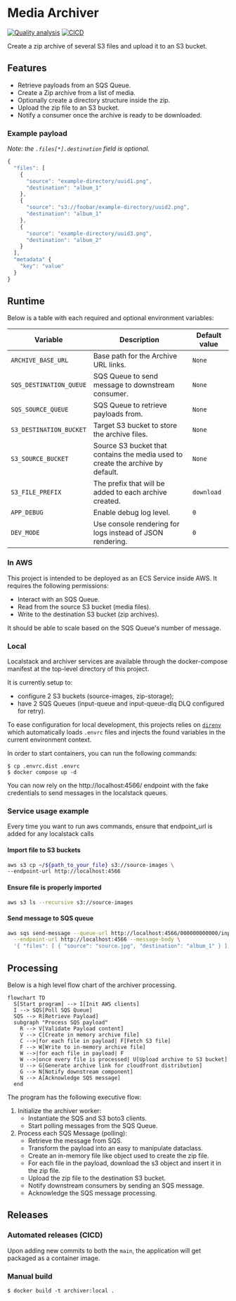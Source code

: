 # Media Archiver

[![Quality analysis](https://github.com/meero-com/archiver/actions/workflows/quality.yaml/badge.svg)](https://github.com/meero-com/archiver/actions/workflows/quality.yaml) [![CICD](https://github.com/meero-com/archiver/actions/workflows/ci.yaml/badge.svg)](https://github.com/meero-com/archiver/actions/workflows/ci.yaml)

Create a zip archive of several S3 files and upload it to an S3 bucket.

## Features

- Retrieve payloads from an SQS Queue.
- Create a Zip archive from a list of media.
- Optionally create a directory structure inside the zip.
- Upload the zip file to an S3 bucket.
- Notify a consumer once the archive is ready to be downloaded.

### Example payload

_Note: the `.files[*].destination` field is optional._

```javascript
{
  "files": [
    {
      "source": "example-directory/uuid1.png",
      "destination": "album_1"
    },
    {
      "source": "s3://foobar/example-directory/uuid2.png",
      "destination": "album_1"
    },
    {
      "source": "example-directory/uuid3.png",
      "destination": "album_2"
    }
  ],
  "metadata" {
    "key": "value"
  }
}
```

## Runtime

Below is a table with each required and optional environment variables:

| Variable | Description | Default value |
|----------|-------------|---------------|
| `ARCHIVE_BASE_URL` | Base path for the Archive URL links. | `None` |
| `SQS_DESTINATION_QUEUE` | SQS Queue to send message to downstream consumer. | `None` |
| `SQS_SOURCE_QUEUE` | SQS Queue to retrieve payloads from. | `None` |
| `S3_DESTINATION_BUCKET` | Target S3 bucket to store the archive files. | `None` |
| `S3_SOURCE_BUCKET` | Source S3 bucket that contains the media used to create the archive by default. | `None` |
| `S3_FILE_PREFIX` | The prefix that will be added to each archive created. | `download` |
| `APP_DEBUG` | Enable debug log level. | `0` |
| `DEV_MODE` | Use console rendering for logs instead of JSON rendering. | `0` |

### In AWS

This project is intended to be deployed as an ECS Service inside AWS.
It requires the following permissions:

- Interact with an SQS Queue.
- Read from the source S3 bucket (media files).
- Write to the destination S3 bucket (zip archives).

It should be able to scale based on the SQS Queue's number of message.

### Local

Localstack and archiver services are available through the docker-compose manifest at the top-level directory of this project.

It is currently setup to:

- configure 2 S3 buckets (source-images, zip-storage);
- have 2 SQS Queues (input-queue and input-queue-dlq DLQ configured for retry).

To ease configuration for local development, this projects relies on [`direnv`][direnv] which
automatically loads `.envrc` files and injects the found variables in the current environment context.

[direnv]: https://direnv.net/

In order to start containers, you can run the following commands:

```console
$ cp .envrc.dist .envrc
$ docker compose up -d
```

You can now rely on the http://localhost:4566/ endpoint with the fake credentials to
send messages in the localstack queues.

### Service usage example
Every time you want to run aws commands, ensure that endpoint_url is added for any localstack calls

#### Import file to S3 buckets
```bash
aws s3 cp ~/${path_to_your_file} s3://source-images \
--endpoint-url http://localhost:4566
```

#### Ensure file is properly imported
```bash
aws s3 ls --recursive s3://source-images
```

#### Send message to SQS queue
```bash
aws sqs send-message --queue-url http://localhost:4566/000000000000/input-queue \
  --endpoint-url http://localhost:4566 --message-body \
  '{ "files": [ { "source": "source.jpg", "destination": "album_1" } ], "metadata": {"user_email": "theo.massard@meero.com"}}'
```

## Processing

Below is a high level flow chart of the archiver processing.

```mermaid
flowchart TD
  S[Start program] --> I[Init AWS clients]
  I --> SQS[Poll SQS Queue]
  SQS --> R[Retrieve Payload]
  subgraph "Process SQS payload"
    R --> V[Validate Payload content]
    V --> C[Create in memory archive file]
    C -->|for each file in payload| F[Fetch S3 file]
    F --> W[Write to in-memory archive file]
    W -->|for each file in payload| F
    W -->|once every file is processed| U[Upload archive to S3 bucket]
    U --> G[Generate archive link for cloudfront distribution]
    G --> N[Notify downstream component]
    N --> A[Acknowledge SQS message]
  end
```

The program has the following executive flow:

1. Initialize the archiver worker:
    - Instantiate the SQS and S3 boto3 clients.
    - Start polling messages from the SQS Queue.
2. Process each SQS Message (polling):
    - Retrieve the message from SQS.
    - Transform the payload into an easy to manipulate dataclass.
    - Create an in-memory file like object used to create the zip file.
    - For each file in the payload, download the s3 object and insert it in the
  zip file.
    - Upload the zip file to the destination S3 bucket.
    - Notify downstream consumers by sending an SQS message.
    - Acknowledge the SQS message processing.

## Releases

### Automated releases (CICD)

Upon adding new commits to both the `main`, the application will
get packaged as a container image.

### Manual build

```console
$ docker build -t archiver:local .
```
